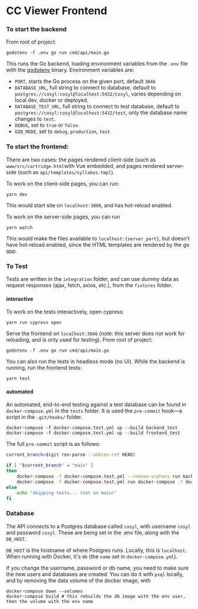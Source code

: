 # CC Viewer Frontend

### To start the backend

From root of project:

```
godotenv -f .env go run cmd/api/main.go
```

This runs the Go backend, loading environment variables from the `.env` file with the [godotenv](https://github.com/joho/godotenv) binary. Environment variables are:

- `PORT`, starts the Go process on the given port, default `3046`
- `DATABASE_URL`, full string to connect to database, default to `postgres://cosyl:cosyl@localhost:5432/cosyl`, varies depending on local dev, docker or deployed.
- `DATABASE_TEST_URL`, full string to connect to test database, default to `postgres://cosyl:cosyl@localhost:5432/test`, only the database name changes to `test`.
- `DEBUG`, set to `true` or `false`.
- `GIN_MODE`, set to `debug`, `production`, `test`


### To start the frontend:

There are two cases: the pages rendered client-side (such as `www/src/cartridge.html`with Vue embedded, and pages rendered server-side (such as `api/templates/syllabus.tmpl`).

To work on the client-side pages, you can run:

```
yarn dev
```

This would start site on `localhost:3000`, and has hot-reload enabled.

To work on the server-side pages, you can run 

```
yarn watch
```

This would make the files available to `localhost:{server_port}`, but doesn't have hot-reload enabled, since the HTML templates are rendered by the go app.


### To Test

Tests are written in the `integration` folder, and can use dummy data as request responses (ajax, fetch, axios, etc.), from the `fixtures` folder.

#### interactive

To work on the tests interactively, open cypress:

```
yarn run cypress open
```

Serve the frontend on `localhost:3046` (_note:_ this server does not work for reloading, and is only used for testing). From root of project:

```
godotenv -f .env go run cmd/api/main.go
```

You can also run the tests in headless mode (no UI). While the backend is running, run the frontend tests:

```
yarn test
```

#### automated

An automated, end-to-end testing against a test database can be found in `docker-compose.yml` in the `tests` folder. It is used the `pre-commit` hook—a script in the `.git/hooks/` folder.

```
docker-compose -f docker-compose.test.yml up --build backend_test
docker-compose -f docker-compose.test.yml up --build frontend_test

```

The full `pre-commit` script is as follows:

```bash
current_branch=$(git rev-parse --abbrev-ref HEAD)

if [ "$current_branch" = "main" ]
then
	docker-compose -f docker-compose.test.yml --remove-orphans run backend_test 
	docker-compose -f docker-compose.test.yml run docker-compose -f docker-compose.test.yml run frontend_test --remove-orphans frontend_test 
else
	echo "skipping tests... (not on main)"
fi

```

### Database

The API connects to a Postgres database called `cosyl`, with username `cosyl` and password `cosyl`. These are being set in the .env file, along with the `DB_HOST`.

`DB_HOST` is the hostname of where Postgres runs. Locally, this is `localhost`. When running with Docker, it's `db` (the `name` set in `docker-compose.yml`).

If you change the username, password or db name, you need to make sure the new users and databases are created.  You can do it with `psql` locally, and by removing the data volume of the docker image, with

```
docker-compose down --volumes
docker-compose build # this rebuilds the db image with the env user, then the volume with the env name
```